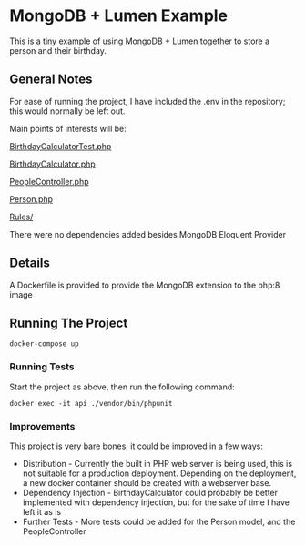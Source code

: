 # MongoDB + Lumen Example

This is a tiny example of using MongoDB + Lumen together to store a person and their birthday.

## General Notes

For ease of running the project, I have included the .env in the repository; this would normally be left out.

Main points of interests will be:

[BirthdayCalculatorTest.php](https://github.com/tylergets/birthday-mongo-api/blob/master/tests/BirthdayCalculatorTest.php)

[BirthdayCalculator.php](https://github.com/tylergets/birthday-mongo-api/blob/master/app/Services/BirthdayCalculator.php)

[PeopleController.php](https://github.com/tylergets/birthday-mongo-api/blob/master/app/Http/Controllers/PeopleController.php)

[Person.php](https://github.com/tylergets/birthday-mongo-api/blob/master/app/Models/Person.php)

[Rules/](https://github.com/tylergets/birthday-mongo-api/tree/master/app/Rules)

There were no dependencies added besides MongoDB Eloquent Provider

## Details

A Dockerfile is provided to provide the MongoDB extension to the php:8 image

## Running The Project

```shell
docker-compose up
```

### Running Tests

Start the project as above, then run the following command:

```shell
docker exec -it api ./vendor/bin/phpunit
```

### Improvements

This project is very bare bones; it could be improved in a few ways:

 * Distribution - Currently the built in PHP web server is being used, this is not suitable for a production deployment. Depending on the deployment, a new docker container should be created with a webserver base.
 * Dependency Injection - BirthdayCalculator could probably be better implemented with dependency injection, but for the sake of time I have left it as is
 * Further Tests - More tests could be added for the Person model, and the PeopleController
